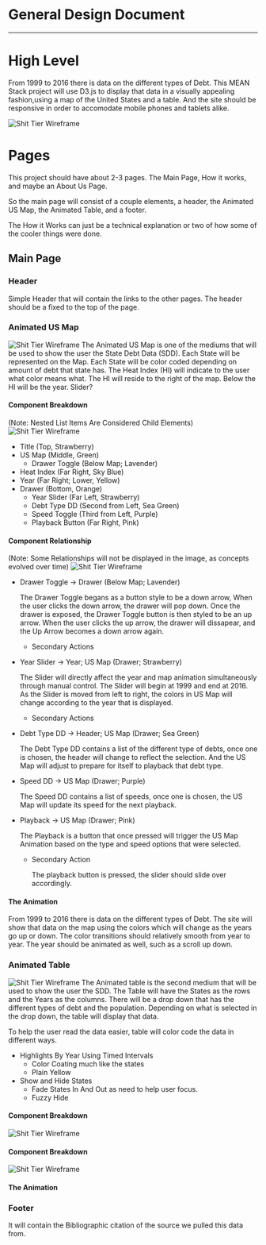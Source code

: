 # General Design Document
------

# High Level
From 1999 to 2016 there is data on the different types of Debt. This MEAN Stack project will use D3.js to display that data in a visually appealing fashion,using a map of the United States and a table. And the site should be responsive in order to accomodate mobile phones and tablets alike. 

![Shit Tier Wireframe](Wireframes/Photos/Wireframes_V1.jpg "Basic Wireframe")


# Pages
This project should have about 2-3 pages. The Main Page, How it works, and maybe an About Us Page. 

So the main page will consist of a couple elements, a header, the Animated US Map, the Animated Table, and a footer. 

The How it Works can just be a technical explanation or two of how some of the cooler things were done.

## Main Page
### Header
Simple Header that will contain the links to the other pages. The header should be a fixed to the top of the page.

### Animated US Map
![Shit Tier Wireframe](Wireframes/Photos/US_State_Debt_Map.jpg "Basic Wireframe")
The Animated US Map is one of the mediums that will be used to show the user the State Debt Data (SDD). Each State will be represented on the Map.
Each State will be color coded depending on amount of debt that state has. The Heat Index (HI) will indicate to the user what color means what. The HI will reside to the right of the map. Below the HI will be the year. Slider?

#### Component Breakdown
(Note: Nested List Items Are Considered Child Elements)
![Shit Tier Wireframe](Wireframes/Component_Breakdown/US_State_Debt_Map_CB.png)
* Title (Top, Strawberry)
* US Map (Middle, Green)
  * Drawer Toggle (Below Map; Lavender)
* Heat Index (Far Right, Sky Blue)
* Year (Far Right; Lower, Yellow)
* Drawer (Bottom, Orange)
  * Year Slider (Far Left, Strawberry)
  * Debt Type DD (Second from Left, Sea Green)
  * Speed Toggle (Third from Left, Purple)
  * Playback Button (Far Right, Pink)


#### Component Relationship
(Note: Some Relationships will not be displayed in the image, as concepts evolved over time)
![Shit Tier Wireframe](Wireframes/Component_Relationship/US_State_Debt_Map_CR.png)
* Drawer Toggle -> Drawer  (Below Map; Lavender)

  The Drawer Toggle begans as a button style to be a down arrow, When the user clicks the down arrow, the drawer will pop down. Once the drawer is exposed, the Drawer Toggle button is then styled to be an up arrow. When the user clicks the up arrow, the drawer will dissapear, and the Up Arrow becomes a down arrow again.
  
  * Secondary Actions
  
* Year Slider -> Year; US Map (Drawer; Strawberry)

  The Slider will directly affect the year and map animation simultaneously through manual control. The Slider will begin at 1999 and end at 2016. As the Slider is moved from left to right, the colors in US Map will change according to the year that is displayed.
  * Secondary Actions
  
* Debt Type DD -> Header; US Map (Drawer; Sea Green)

  The Debt Type DD contains a list of the different type of debts, once one is chosen, the header will change to reflect the selection. And the US Map will adjust to prepare for itself to playback that debt type.
  
* Speed DD -> US Map (Drawer; Purple)

  The Speed DD contains a list of speeds, once one is chosen, the US Map will update its speed for the next playback.
  
* Playback -> US Map (Drawer; Pink)
  
  The Playback is a button that once pressed will trigger the US Map Animation based on the type and speed options that were selected.
  * Secondary Action
    
    The playback button is pressed, the slider should slide over accordingly.

#### The Animation

From 1999 to 2016 there is data on the different types of Debt. The site will show that data on the map using the colors which 
will change as the years go up or down. The color transitions should relatively smooth from year to year. The year should be animated as well, such as a scroll up down.


### Animated Table 
![Shit Tier Wireframe](Wireframes/Photos/Animated_Table.jpg "Basic Wireframe")
The Animated table is the second medium that will be used to show the user the SDD. The Table will have the States as the rows and the Years as the columns. There will be a drop down that has the different types of debt and the population. Depending on what is selected in the drop down, the table will display that data. 

To help the user read the data easier, table will color code the data in different ways. 
* Highlights By Year Using Timed Intervals
  * Color Coating much like the states
  * Plain Yellow
* Show and Hide States 
  * Fade States In And Out as need to help user focus.
  * Fuzzy Hide

#### Component Breakdown
![Shit Tier Wireframe](Wireframes/Component_Breakdown/Animated_Table_CB.png)

#### Component Breakdown
![Shit Tier Wireframe](Wireframes/Component_Relationship/Animated_Table_CR.png)

#### The Animation

### Footer
It will contain the Bibliographic citation of the source we pulled this data from. 

